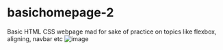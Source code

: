 ﻿# basichomepage-2
Basic HTML CSS webpage mad for sake of practice on topics like flexbox, aligning, navbar etc
![image](https://user-images.githubusercontent.com/92685449/219845323-abfb8626-4c21-4e40-bb2f-c8ac84d97272.png)

